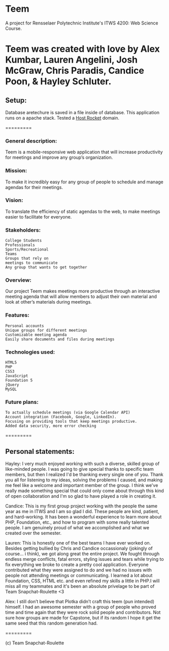 Teem
=========

A project for Rensselaer Polytechnic Institute's ITWS 4200: Web Science Course. 


Teem was created with love by Alex Kumbar, Lauren Angelini, Josh McGraw, Chris Paradis, Candice Poon, & Hayley Schluter. 
=======

Setup:
------

Database aretechure is saved in a file inside of database.
This application runs on a apache stack. Tested a [Host Rocket](http://www.hostrocket.com/) domain.

=========

### General description:
Teem is a mobile-responsive web application that will increase productivity for meetings and improve any group’s organization.


### Mission: 
To make it incredibly easy for any group of people to schedule and manage agendas for their meetings.

### Vision: 
To translate the efficiency of static agendas to the web, to make meetings easier to facilitate for everyone. 

### Stakeholders:
	College Students
	Professionals
	Sports/Recreational 
	Teams
	Groups that rely on 
	meetings to communicate 
	Any group that wants to get together

### Overview: 
Our project Teem makes meetings more productive through an interactive meeting agenda that will allow members to adjust their own material and look at other’s materials during meetings. 

### Features:
	Personal accounts
	Unique groups for different meetings
	Customizable meeting agenda
	Easily share documents and files during meetings

### Technologies used:
	HTML5
	PHP
	CSS3
	JavaScript
	Foundation 5
	jQuery
	MySQL

### Future plans:
	To actually schedule meetings (via Google Calendar API)
	Account integration (Facebook, Google, LinkedIn).
	Focusing on providing tools that keep meetings productive.
	Added data security, more error checking

=========

Personal statements:
-------------------

Hayley:
	I very much enjoyed working with such a diverse, skilled group of like-minded people. I was going to give special thanks to specific team members, but then I realized I'd be thanking every single one of you. Thank you all for listening to my ideas, solving the problems I caused, and making me feel like a welcome and important member of the group. I think we've really made something special that could only come about through this kind of open collaboration and I'm so glad to have played a role in creating it.

Candice:
	This is my first group project working with the people the same year as me in ITWS and I am so glad I did. These people are kind, patient, and hard-working. It has been a wonderful experience to learn more about PHP, Foundation, etc., and how to program with some really talented people. I am genuinely proud of what we accomplished and what we created over the semester.

Lauren:
	This is honestly one of the best teams I have ever worked on. Besides getting bullied by Chris and Candice occassionaly (jokingly of course... i think), we got along great the entire project. We fought through endless merge conflicts, fatal errors, styling issues and tears while trying to fix everything we broke to create a pretty cool application. Everyone contributed what they were assigned to do and we had no issues with people not attending meetings or communicating. I learned a lot about Foundation, CSS, HTML etc. and even refined my skills a little in PHP.I will miss all my teammates and it's been an absolute privelage to be part of Team Snapchat-Roulette <3 
	
Alex:
	I still don’t believe that Plotka didn’t craft this teem (pun intended) himself. I had an awesome semester with a group of people who proved time and time again that they were rock solid people and contributors. Not sure how groups are made for Capstone, but if its random I hope it get the same seed that this random generation had. 



=========

(c) Team Snapchat-Roulette

